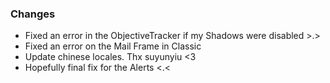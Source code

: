 ### Changes ###

  * Fixed an error in the ObjectiveTracker if my Shadows were disabled >.>
  * Fixed an error on the Mail Frame in Classic
  * Update chinese locales. Thx suyunyiu <3
  * Hopefully final fix for the Alerts <.<

